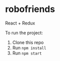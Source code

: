 # robofriends
React + Redux

To run the project:

1. Clone this repo
2. Run `npm install`
3. Run `npm start`


